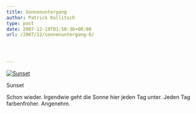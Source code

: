 ```yaml
---
title: Sonnenuntergang
author: Patrick Kollitsch
type: post
date: 2007-12-19T01:58:36+00:00
url: /2007/12/sonnenuntergang-6/




---
```

<div class="flickr">
  <a href="http://www.flickr.com/photos/schreibblogade/2123147260/" title="Sunset"><img src="//farm3.static.flickr.com/2282/2123147260_71f2403738.jpg" alt="Sunset" /></a></p> 
  
  <p>
    Sunset
  </p>
</div>

Schon wieder. Irgendwie geht die Sonne hier jeden Tag unter. Jeden Tag farbenfroher. Angenehm.